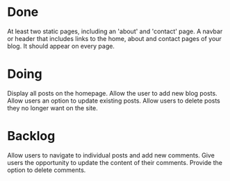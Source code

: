 # Done
At least two static pages, including an 'about' and 'contact' page.
A navbar or header that includes links to the home, about and contact pages of your blog. It should appear on every page.

# Doing

Display all posts on the homepage.
Allow the user to add new blog posts.
Allow users an option to update existing posts.
Allow users to delete posts they no longer want on the site.

# Backlog

Allow users to navigate to individual posts and add new comments.
Give users the opportunity to update the content of their comments.
Provide the option to delete comments.
